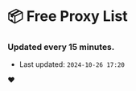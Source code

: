# :package: Free Proxy List
### Updated every 15 minutes.

- Last updated: `2024-10-26 17:20`

:heart:
